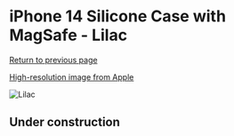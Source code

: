 # iPhone 14 Silicone Case with MagSafe - Lilac

[Return to previous page](/iphone_14)

[High-resolution image from Apple](https://store.storeimages.cdn-apple.com/8756/as-images.apple.com/is/MPT83?wid=4500&hei=4500&fmt=png)

<div style="width: 500px"><img src="/everyphone/MPT83.png" alt="Lilac"></div>

## Under construction
